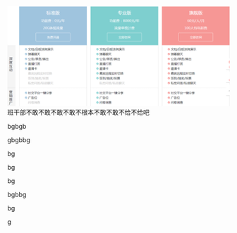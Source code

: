 ![](/assets/503351994427083996.png)班干部不敢不敢不敢不敢不根本不敢不敢不给不给吧

bgbgb

gbgbbg

bg

bg

bg

bgbbg

bg

g

